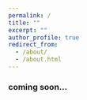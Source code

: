 ```yaml
---
permalink: /
title: ""
excerpt: ""
author_profile: true
redirect_from: 
  - /about/
  - /about.html
---
```


### coming soon...